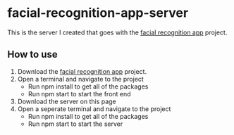 # facial-recognition-app-server

This is the server I created that goes with the [facial recognition app](https://github.com/rperry99/facial-recognition-app) project.

## How to use

1. Download the [facial recognition app](https://github.com/rperry99/facial-recognition-app) project.
2. Open a terminal and navigate to the project
   - Run npm install to get all of the packages
   - Run npm start to start the front end
3. Download the server on this page
4. Open a seperate terminal and navigate to the project
   - Run npm install to get all of the packages
   - Run npm start to start the server
